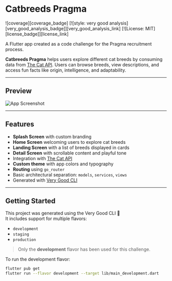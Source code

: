 # Catbreeds Pragma

![coverage][coverage_badge]
[![style: very good analysis][very_good_analysis_badge]][very_good_analysis_link]
[![License: MIT][license_badge]][license_link]

A Flutter app created as a code challenge for the Pragma recruitment process.

**Catbreeds Pragma** helps users explore different cat breeds by consuming data from [The Cat API](https://thecatapi.com/). Users can browse breeds, view descriptions, and access fun facts like origin, intelligence, and adaptability.

---

## Preview

![App Screenshot](screenshots/detail_preview.png) <!-- Replace with your own path -->

---

## Features

- **Splash Screen** with custom branding
- **Home Screen** welcoming users to explore cat breeds
- **Landing Screen** with a list of breeds displayed in cards
- **Detail Screen** with scrollable content and playful tone
- Integration with [The Cat API](https://thecatapi.com/)
- **Custom theme** with app colors and typography
- **Routing** using `go_router`
- Basic architectural separation: `models`, `services`, `views`
- Generated with [Very Good CLI](https://github.com/VeryGoodOpenSource/very_good_cli)

---

## Getting Started

This project was generated using the Very Good CLI 🧪  
It includes support for multiple flavors:

- `development`
- `staging`
- `production`

>  Only the **development** flavor has been used for this challenge.

To run the development flavor:

```bash
flutter pub get
flutter run --flavor development --target lib/main_development.dart
